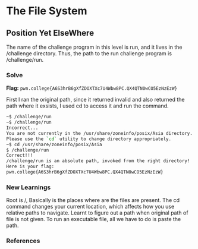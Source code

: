 # The File System

## Position Yet ElseWhere
 The name of the challenge program in this level is run, and it lives in the /challenge directory. Thus, the path to the run challenge program is /challenge/run.

### Solve
**Flag:** `pwn.college{A6S3hrB6gXfZDOXTXc7U4Wbw8PC.QX4QTN0wCO5EzNzEzW}`

First I ran the original path, since it returned invalid and also returned the path where it exsists, I used cd to access it and run the command.

```bash
~$ /challenge/run
~$ /challenge/run
Incorrect...
You are not currently in the /usr/share/zoneinfo/posix/Asia directory.
Please use the `cd` utility to change directory appropriately.
~$ cd /usr/share/zoneinfo/posix/Asia
$ /challenge/run
Correct!!!
/challenge/run is an absolute path, invoked from the right directory!
Here is your flag:
pwn.college{A6S3hrB6gXfZDOXTXc7U4Wbw8PC.QX4QTN0wCO5EzNzEzW}
```

### New Learnings
Root is /, Basically is the places where are the files are present. 
The cd command changes your current location, which affects how you use relative paths to navigate.
Learnt to figure out a path when original path of file is not given.
To run an executable file, all we have to do is paste the path.
### References 

